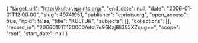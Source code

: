 {
  "target_url": "http://kultur.eprints.org/", 
  "end_date": null, 
  "date": "2006-01-01T12:00:00", 
  "slug": 49741951, 
  "publisher": "eprints.org", 
  "open_access": true, 
  "npld": false, 
  "title": "KULTUR", 
  "subjects": [], 
  "collections": [], 
  "record_id": "20060101T120000/etct7e96Kzj8li355XZqug==", 
  "scope": "root", 
  "start_date": null
}

